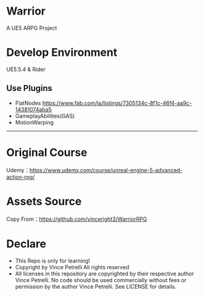 # Warrior
 A UE5 ARPG Project
# Develop Environment
UE5.5.4 & Rider
## Use Plugins
- FlatNodes https://www.fab.com/ja/listings/7305134c-8f1c-46f4-aa9c-14381074aba5
- GameplayAbilities(GAS)
- MotionWarping
________

# Original Course
Udemy：https://www.udemy.com/course/unreal-engine-5-advanced-action-rpg/

# Assets Source
Copy From：https://github.com/vinceright3/WarriorRPG

# Declare
- This Repo is only for learning!
- Copyright by Vince Petrelli All rights reserved
- All licenses in this repository are copyrighted by their respective author Vince Petrelli. No code should be used commercially without fees or permission by the author Vince Petrelli. See LICENSE for details.